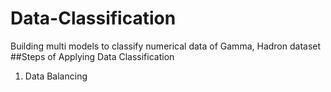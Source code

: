 # Data-Classification
Building multi models to classify numerical data of Gamma, Hadron dataset
##Steps of Applying Data Classification
1. Data Balancing

